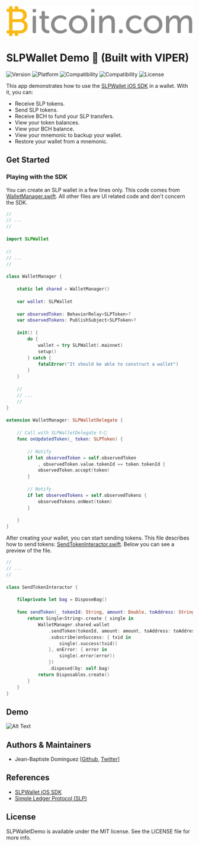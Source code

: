 ![Logo](./github_logo.png)

# SLPWallet Demo :snake: (Built with VIPER)

![Version](https://img.shields.io/badge/version-v0.4.0-blue.svg)
![Platform](https://img.shields.io/badge/platform-ios-black.svg) 
![Compatibility](https://img.shields.io/badge/iOS-+10.0-orange.svg) 
![Compatibility](https://img.shields.io/badge/Swift-4.0-orange.svg) 
![License](https://img.shields.io/badge/License-MIT-black.svg) 

This app demonstrates how to use the [SLPWallet iOS SDK](https://github.com/Bitcoin-com/slp-wallet-sdk-ios) in a wallet. With it, you can:
- Receive SLP tokens.
- Send SLP tokens.
- Receive BCH to fund your SLP transfers.
- View your token balances.
- View your BCH balance.
- View your mnemonic to backup your wallet.
- Restore your wallet from a mnemonic.

## Get Started

### Playing with the SDK

You can create an SLP wallet in a few lines only. This code comes from [WalletManager.swift](SLPWalletDemo/Common/Manager/WalletManager.swift). All other files are UI related code and don't concern the SDK. 

```swift
//
// ...
//

import SLPWallet

//
// ...
//

class WalletManager {
    
    static let shared = WalletManager()
    
    var wallet: SLPWallet
    
    var observedToken: BehaviorRelay<SLPToken>?
    var observedTokens: PublishSubject<SLPToken>?
    
    init() {
        do {
            wallet = try SLPWallet(.mainnet)
            setup()
        } catch {
            fatalError("It should be able to construct a wallet")
        }
    }

    //
    // ... 
    //
}

extension WalletManager: SLPWalletDelegate {
    
    // Call with SLPWalletDelegate ❗️💥🚀
    func onUpdatedToken(_ token: SLPToken) {
        
        // Notify
        if let observedToken = self.observedToken
            , observedToken.value.tokenId == token.tokenId {
            observedToken.accept(token)
        }
        
        // Notify
        if let observedTokens = self.observedTokens {
            observedTokens.onNext(token)
        }
        
    }
}

```

After creating your wallet, you can start sending tokens. This file describes how to send tokens: [SendTokenInteractor.swift](SLPWalletDemo/Common/Interactor/SendTokenInteractor.swift). Below you can see a preview of the file.
```Swift
//
// ...
//

class SendTokenInteractor {
    
    fileprivate let bag = DisposeBag()
    
    func sendToken(_ tokenId: String, amount: Double, toAddress: String) -> Single<String> {
        return Single<String>.create { single in
            WalletManager.shared.wallet
                .sendToken(tokenId, amount: amount, toAddress: toAddress) // That's it 💥🚀
                .subscribe(onSuccess: { txid in
                    single(.success(txid))
                }, onError: { error in
                    single(.error(error))
                })
                .disposed(by: self.bag)
            return Disposables.create()
        }
    }
}

```

## Demo

![Alt Text](demo-app.gif)

## Authors & Maintainers
- Jean-Baptiste Dominguez [[Github](https://github.com/jbdtky), [Twitter](https://twitter.com/jbdtky)]

## References
- [SLPWallet iOS SDK](https://github.com/Bitcoin-com/slp-wallet-sdk-ios)
- [Simple Ledger Protocol (SLP)](https://github.com/simpleledger/slp-specifications/blob/master/slp-token-type-1.md)

## License

SLPWalletDemo is available under the MIT license. See the LICENSE file for more info.
